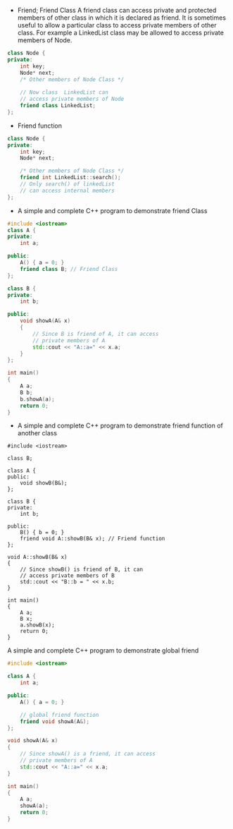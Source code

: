 * Friend;
Friend Class A friend class can access private and protected members of other class in which it is declared as friend. It is sometimes useful to allow a particular class to access private members of other class. 
For example a LinkedList class may be allowed to access private members of Node.

```cpp
class Node { 
private: 
    int key; 
    Node* next; 
    /* Other members of Node Class */
  
    // Now class  LinkedList can 
    // access private members of Node 
    friend class LinkedList; 
}; 
```

* Friend function
```cpp
class Node { 
private: 
	int key; 
	Node* next; 

	/* Other members of Node Class */
	friend int LinkedList::search(); 
	// Only search() of linkedList 
	// can access internal members 
}; 
```

* A simple and complete C++ program to demonstrate friend Class

```cpp
#include <iostream> 
class A { 
private: 
	int a; 

public: 
	A() { a = 0; } 
	friend class B; // Friend Class 
}; 

class B { 
private: 
	int b; 

public: 
	void showA(A& x) 
	{ 
		// Since B is friend of A, it can access 
		// private members of A 
		std::cout << "A::a=" << x.a; 
	} 
}; 

int main() 
{ 
	A a; 
	B b; 
	b.showA(a); 
	return 0; 
} 
```

* A simple and complete C++ program to demonstrate friend function of another class
```
#include <iostream> 

class B; 

class A { 
public: 
	void showB(B&); 
}; 

class B { 
private: 
	int b; 

public: 
	B() { b = 0; } 
	friend void A::showB(B& x); // Friend function 
}; 

void A::showB(B& x) 
{ 
	// Since showB() is friend of B, it can 
	// access private members of B 
	std::cout << "B::b = " << x.b; 
} 

int main() 
{ 
	A a; 
	B x; 
	a.showB(x); 
	return 0; 
}
```
A simple and complete C++ program to demonstrate global friend
```cpp
#include <iostream> 

class A { 
	int a; 

public: 
	A() { a = 0; } 

	// global friend function 
	friend void showA(A&); 
}; 

void showA(A& x) 
{ 
	// Since showA() is a friend, it can access 
	// private members of A 
	std::cout << "A::a=" << x.a; 
} 

int main() 
{ 
	A a; 
	showA(a); 
	return 0; 
}
```
